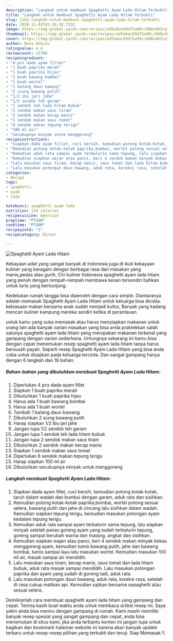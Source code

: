```yaml
---
description: "Langkah untuk membuat Spaghetti Ayam Lada Hitam Terbukti"
title: "Langkah untuk membuat Spaghetti Ayam Lada Hitam Terbukti"
slug: 1182-langkah-untuk-membuat-spaghetti-ayam-lada-hitam-terbukti
date: 2020-11-03T01:35:30.723Z
image: https://img-global.cpcdn.com/recipes/ed5e6ac69d75a90c/680x482cq70/spaghetti-ayam-lada-hitam-foto-resep-utama.jpg
thumbnail: https://img-global.cpcdn.com/recipes/ed5e6ac69d75a90c/680x482cq70/spaghetti-ayam-lada-hitam-foto-resep-utama.jpg
cover: https://img-global.cpcdn.com/recipes/ed5e6ac69d75a90c/680x482cq70/spaghetti-ayam-lada-hitam-foto-resep-utama.jpg
author: Rena Atkins
ratingvalue: 4.4
reviewcount: 15708
recipeingredient:
- "4 pcs dada ayam fillet"
- "1 buah paprika merah"
- "1 buah paprika hijau"
- "1 buah bawang bombai"
- "1 buah wortel"
- "1 batang daun bawang"
- "2 siung bawang putih"
- "1/2 ibu jari jahe"
- "1/2 sendok teh garam"
- "1 sendok teh lada hitam bubuk"
- "2 sendok makan saus tiram"
- "2 sendok makan kecap manis"
- "1 sendok makan saus tomat"
- "6 sendok makan tepung terigu"
- "100 ml air"
- "secukupnya minyak untuk menggoreng"
recipeinstructions:
- "Siapkan dada ayam fillet, cuci bersih, kemudian potong kotak-kotak, taruh dalam wadah dan bumbui dengan garam, aduk rata dan sisihkan."
- "Kemudian potong kotak-kotak paprika,bombai, wortel potong sesuai selera, bawang putih dan jahe di cincang lalu sisihkan dalam wadah. Kemudian siapkan tepung terigu, kemudian masukan potongan ayam kedalam tepung terigu."
- "Kemudian aduk rata sampai ayam terbalurin sama tepung, lalu siapkan minyak setelah panas goreng ayam yang sudah terbalurin tepung, goreng sampai berubah warna dan matang, angkat dan sisihkan."
- "Kemudian siapkan wajan atau panci, beri 4 sendok makan minyak bekas menggoreng ayam, kemudian tumis bawang putih, jahe dan bawang bombai, tumis sampai layu lalu masukan wortel. Kemudian masukan 100 ml air, masak sampai air mendidih."
- "Lalu masukan saus tiram, kecap manis, saus tomat dan lada hitam bubuk, aduk rata masak sampai mendidih. Lalu masukan potongan paprika dan ayam yang sudah di goreng tadi, aduk rata."
- "Lalu masukan potongan daun bawang, aduk rata, koreksi rasa, setelah di rasa cukup matikan api. Kemudian sajikan bersama sepaghetti atau sesuai selera."
categories:
- Recipe
tags:
- spaghetti
- ayam
- lada

katakunci: spaghetti ayam lada 
nutrition: 134 calories
recipecuisine: American
preptime: "PT26M"
cooktime: "PT48M"
recipeyield: "2"
recipecategory: Dinner

---
```



![Spaghetti Ayam Lada Hitam](https://img-global.cpcdn.com/recipes/ed5e6ac69d75a90c/680x482cq70/spaghetti-ayam-lada-hitam-foto-resep-utama.jpg)

Kekayaan adat yang sangat banyak di Indonesia juga di ikuti kekayaan kuliner yang beragam dengan berbagai rasa dari masakan yang manis,pedas atau gurih. Ciri kuliner Indonesia spaghetti ayam lada hitam yang penuh dengan rempah-rempah membawa kesan tersendiri bahkan untuk turis yang berkunjung.


Kedekatan rumah tangga bisa diperoleh dengan cara simple. Diantaranya adalah memasak Spaghetti Ayam Lada Hitam untuk keluarga bisa dicoba. kebiasaan makan bersama anak sudah menjadi kultur, Banyak yang kadang mencari kuliner kampung mereka sendiri ketika di perantauan.



untuk kamu yang suka memasak atau harus menyiapkan makanan untuk orang lain ada banyak varian masakan yang bisa anda praktekkan salah satunya spaghetti ayam lada hitam yang merupakan makanan terkenal yang gampang dengan varian sederhana. Untungnya sekarang ini kamu bisa dengan cepat menemukan resep spaghetti ayam lada hitam tanpa harus bersusah payah.
Seperti resep Spaghetti Ayam Lada Hitam yang bisa anda coba untuk disajikan pada keluarga tercinta. Dan sangat gampang hanya dengan 6 langkah dan 16 bahan.


<!--inarticleads1-->

##### Bahan-bahan yang dibutuhkan membuat Spaghetti Ayam Lada Hitam:

1. Diperlukan 4 pcs dada ayam fillet
1. Siapkan 1 buah paprika merah
1. Dibutuhkan 1 buah paprika hijau
1. Harus ada 1 buah bawang bombai
1. Harus ada 1 buah wortel
1. Tambah 1 batang daun bawang
1. Dibutuhkan 2 siung bawang putih
1. Harap siapkan 1/2 ibu jari jahe
1. Jangan lupa 1/2 sendok teh garam
1. Jangan lupa 1 sendok teh lada hitam bubuk
1. Jangan lupa 2 sendok makan saus tiram
1. Dibutuhkan 2 sendok makan kecap manis
1. Siapkan 1 sendok makan saus tomat
1. Diperlukan 6 sendok makan tepung terigu
1. Harap siapkan 100 ml air
1. Dibutuhkan secukupnya minyak untuk menggoreng




<!--inarticleads2-->

##### Langkah membuat  Spaghetti Ayam Lada Hitam:

1. Siapkan dada ayam fillet, cuci bersih, kemudian potong kotak-kotak, taruh dalam wadah dan bumbui dengan garam, aduk rata dan sisihkan.
1. Kemudian potong kotak-kotak paprika,bombai, wortel potong sesuai selera, bawang putih dan jahe di cincang lalu sisihkan dalam wadah. Kemudian siapkan tepung terigu, kemudian masukan potongan ayam kedalam tepung terigu.
1. Kemudian aduk rata sampai ayam terbalurin sama tepung, lalu siapkan minyak setelah panas goreng ayam yang sudah terbalurin tepung, goreng sampai berubah warna dan matang, angkat dan sisihkan.
1. Kemudian siapkan wajan atau panci, beri 4 sendok makan minyak bekas menggoreng ayam, kemudian tumis bawang putih, jahe dan bawang bombai, tumis sampai layu lalu masukan wortel. Kemudian masukan 100 ml air, masak sampai air mendidih.
1. Lalu masukan saus tiram, kecap manis, saus tomat dan lada hitam bubuk, aduk rata masak sampai mendidih. Lalu masukan potongan paprika dan ayam yang sudah di goreng tadi, aduk rata.
1. Lalu masukan potongan daun bawang, aduk rata, koreksi rasa, setelah di rasa cukup matikan api. Kemudian sajikan bersama sepaghetti atau sesuai selera.




Demikianlah cara membuat spaghetti ayam lada hitam yang gampang dan cepat. Terima kasih buat waktu anda untuk membaca artikel resep ini. Saya yakin anda bisa meniru dengan gampang di rumah. Kami masih memiliki banyak resep spesial yang sangat gampang dan cepat, anda bisa menemukan di situs kami, jika anda terbantu konten ini jangan lupa untuk bagikan dan bookmark halaman website ini karena akan banyak update terbaru untuk resep-resep pilihan yang terbukti dan teruji. Siap Memasak !!. 
